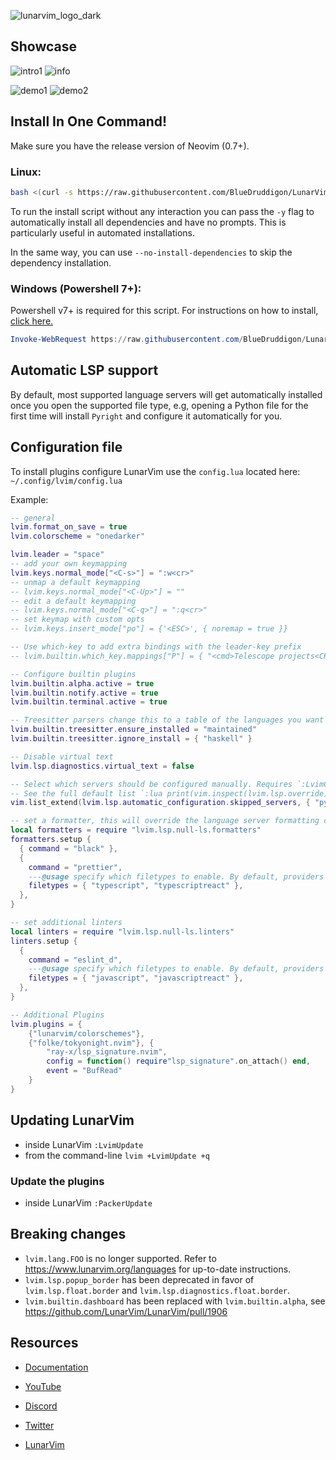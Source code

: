 ![lunarvim_logo_dark](https://user-images.githubusercontent.com/59826753/159940098-54284f26-f1da-4481-8b03-1deb34c57533.png)

## Showcase
![intro1](https://user-images.githubusercontent.com/59826753/159939936-3a9a8e94-05ea-48fa-8c46-69378276451b.png)
![info](https://user-images.githubusercontent.com/59826753/159939984-ac0190d7-a3fb-46c0-95ca-a6fec626bbac.png)

![demo1](https://user-images.githubusercontent.com/59826753/159940004-84975294-5703-4bf1-aa98-2cc97cb38d96.png)
![demo2](https://user-images.githubusercontent.com/59826753/159940040-375a0a28-4c81-4fdf-80f2-62853edf9b4f.png)

## Install In One Command!

Make sure you have the release version of Neovim (0.7+).

### Linux:

```bash
bash <(curl -s https://raw.githubusercontent.com/BlueDruddigon/LunarVim/rolling/utils/installer/install.sh)
```

To run the install script without any interaction you can pass the `-y` flag to automatically install all dependencies and have no prompts. This is particularly useful in automated installations.

In the same way, you can use `--no-install-dependencies` to skip the dependency installation.

### Windows (Powershell 7+):

Powershell v7+ is required for this script. For instructions on how to install, [click here.](https://docs.microsoft.com/en-us/powershell/scripting/install/installing-powershell?view=powershell-7.2)

```powershell
Invoke-WebRequest https://raw.githubusercontent.com/BlueDruddigon/LunarVim/rolling/utils/installer/install.ps1 -UseBasicParsing | Invoke-Expression
```

## Automatic LSP support

By default, most supported language servers will get automatically installed once you open the supported file type, e.g, opening a Python file for the first time will install `Pyright` and configure it automatically for you.

## Configuration file

To install plugins configure LunarVim use the `config.lua` located here: `~/.config/lvim/config.lua`

Example:

```lua
-- general
lvim.format_on_save = true
lvim.colorscheme = "onedarker"

lvim.leader = "space"
-- add your own keymapping
lvim.keys.normal_mode["<C-s>"] = ":w<cr>"
-- unmap a default keymapping
-- lvim.keys.normal_mode["<C-Up>"] = ""
-- edit a default keymapping
-- lvim.keys.normal_mode["<C-q>"] = ":q<cr>"
-- set keymap with custom opts
-- lvim.keys.insert_mode["po"] = {'<ESC>', { noremap = true }}

-- Use which-key to add extra bindings with the leader-key prefix
-- lvim.builtin.which_key.mappings["P"] = { "<cmd>Telescope projects<CR>", "Projects" }

-- Configure builtin plugins
lvim.builtin.alpha.active = true
lvim.builtin.notify.active = true
lvim.builtin.terminal.active = true

-- Treesitter parsers change this to a table of the languages you want i.e. {"java", "python", javascript}
lvim.builtin.treesitter.ensure_installed = "maintained"
lvim.builtin.treesitter.ignore_install = { "haskell" }

-- Disable virtual text
lvim.lsp.diagnostics.virtual_text = false

-- Select which servers should be configured manually. Requires `:LvimCacheReset` to take effect.
-- See the full default list `:lua print(vim.inspect(lvim.lsp.override))`
vim.list_extend(lvim.lsp.automatic_configuration.skipped_servers, { "pyright" })

-- set a formatter, this will override the language server formatting capabilities (if it exists)
local formatters = require "lvim.lsp.null-ls.formatters"
formatters.setup {
  { command = "black" },
  {
    command = "prettier",
    ---@usage specify which filetypes to enable. By default, providers will attach to all the filetypes it supports.
    filetypes = { "typescript", "typescriptreact" },
  },
}

-- set additional linters
local linters = require "lvim.lsp.null-ls.linters"
linters.setup {
  {
    command = "eslint_d",
    ---@usage specify which filetypes to enable. By default, providers will attach to all the filetypes it supports.
    filetypes = { "javascript", "javascriptreact" },
  },
}

-- Additional Plugins
lvim.plugins = {
    {"lunarvim/colorschemes"},
    {"folke/tokyonight.nvim"}, {
        "ray-x/lsp_signature.nvim",
        config = function() require"lsp_signature".on_attach() end,
        event = "BufRead"
    }
}
```

## Updating LunarVim

- inside LunarVim `:LvimUpdate`
- from the command-line `lvim +LvimUpdate +q`

### Update the plugins

- inside LunarVim `:PackerUpdate`

## Breaking changes

- `lvim.lang.FOO` is no longer supported. Refer to <https://www.lunarvim.org/languages> for up-to-date instructions.
- `lvim.lsp.popup_border` has been deprecated in favor of `lvim.lsp.float.border` and `lvim.lsp.diagnostics.float.border`.
- `lvim.builtin.dashboard` has been replaced with `lvim.builtin.alpha`, see <https://github.com/LunarVim/LunarVim/pull/1906>

## Resources

- [Documentation](https://www.lunarvim.org)

- [YouTube](https://www.youtube.com/channel/UCS97tchJDq17Qms3cux8wcA)

- [Discord](https://discord.gg/Xb9B4Ny)

- [Twitter](https://twitter.com/chrisatmachine)

- [LunarVim](https://github.com/LunarVim/LunarVim)

</div>
